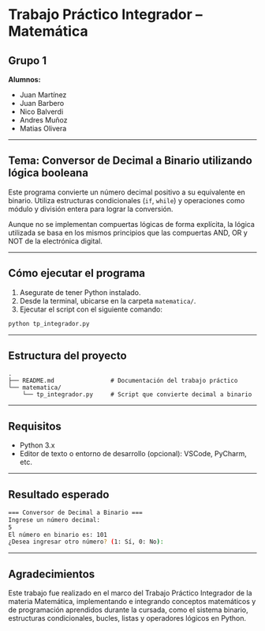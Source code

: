# Trabajo Práctico Integrador – Matemática

## Grupo 1

**Alumnos:**
- Juan Martínez
- Juan Barbero
- Nico Balverdi
- Andres Muñoz
- Matias Olivera

---

## Tema: Conversor de Decimal a Binario utilizando lógica booleana

Este programa convierte un número decimal positivo a su equivalente en binario. Utiliza estructuras condicionales (`if`, `while`) y operaciones como módulo y división entera para lograr la conversión.

Aunque no se implementan compuertas lógicas de forma explícita, la lógica utilizada se basa en los mismos principios que las compuertas AND, OR y NOT de la electrónica digital.

---

## Cómo ejecutar el programa

1. Asegurate de tener Python instalado.
2. Desde la terminal, ubicarse en la carpeta `matematica/`.
3. Ejecutar el script con el siguiente comando:

```bash
python tp_integrador.py
```

---

## Estructura del proyecto

```
.
├── README.md                # Documentación del trabajo práctico
└── matematica/
    └── tp_integrador.py     # Script que convierte decimal a binario
```

---

## Requisitos

- Python 3.x
- Editor de texto o entorno de desarrollo (opcional): VSCode, PyCharm, etc.

---

## Resultado esperado

```bash
=== Conversor de Decimal a Binario ===
Ingrese un número decimal:
5
El número en binario es: 101
¿Desea ingresar otro número? (1: Sí, 0: No):
```

---

## Agradecimientos

Este trabajo fue realizado en el marco del Trabajo Práctico Integrador de la materia Matemática, implementando e integrando conceptos matemáticos y de programación aprendidos durante la cursada, como el sistema binario, estructuras condicionales, bucles, listas y operadores lógicos en Python.